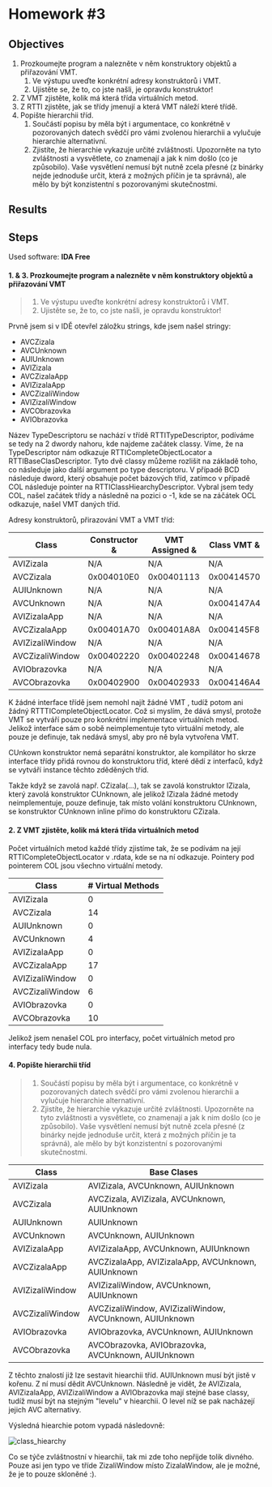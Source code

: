 # Homework \#3

## Objectives
1. Prozkoumejte program a nalezněte v něm konstruktory objektů a přiřazování VMT.
    1. Ve výstupu uveďte konkrétní adresy konstruktorů i VMT.
    2. Ujistěte se, že to, co jste našli, je opravdu konstruktor!
2. Z VMT zjistěte, kolik má která třída virtuálních metod.
3. Z RTTI zjistěte, jak se třídy jmenují a která VMT náleží které třídě.
4. Popište hierarchii tříd.
    1. Součástí popisu by měla být i argumentace, co konkrétně v pozorovaných datech svědčí pro vámi zvolenou hierarchii a vylučuje hierarchie alternativní.
    2. Zjistíte, že hierarchie vykazuje určité zvláštnosti. Upozorněte na tyto zvláštnosti a vysvětlete, co znamenají a jak k nim došlo (co je způsobilo). Vaše vysvětlení nemusí být nutně zcela přesné (z binárky nejde jednoduše určit, která z možných příčin je ta správná), ale mělo by být konzistentní s pozorovanými skutečnostmi.

## Results

## Steps

Used software: **IDA Free**

#### 1. & 3. Prozkoumejte program a nalezněte v něm konstruktory objektů a přiřazování VMT

>   1. Ve výstupu uveďte konkrétní adresy konstruktorů i VMT.
>   2. Ujistěte se, že to, co jste našli, je opravdu konstruktor!

Prvně jsem si v IDĚ otevřel záložku strings, kde jsem našel stringy:

- AVCZizala
- AVCUnknown
- AUIUnknown
- AVIZizala
- AVCZizalaApp
- AVIZizalaApp
- AVCZizaliWindow
- AVIZizaliWindow
- AVCObrazovka
- AVIObrazovka

Název TypeDescriptoru se nachází v třídě RTTITypeDescriptor, podíváme se tedy na 2 dwordy nahoru, kde najdeme začátek classy. Víme, že na TypeDescriptor nám odkazuje RTTICompleteObjectLocator a RTTIBaseClasDescriptor. Tyto dvě classy můžeme rozlišit na základě toho, co následuje jako další argument po type descriptoru. V případě BCD následuje dword, který obsahuje počet bázových tříd, zatímco v případě COL následuje pointer na RTTIClassHiearchyDescriptor. Vybral jsem tedy COL, našel začátek třídy a následně na pozici o -1, kde se na záčátek OCL odkazuje, našel VMT daných tříd.

Adresy konstruktorů, přirazování VMT a VMT tříd:

| Class           | Constructor & | VMT Assigned & | Class VMT & | 
| --------------- | ------------- | -------------- | ----------  |
| AVIZizala       | N/A           | N/A            | N/A         |
| AVCZizala       | 0x004010E0    | 0x00401113     | 0x00414570  | 
| AUIUnknown      | N/A           | N/A            | N/A         |
| AVCUnknown      | N/A           | N/A            | 0x004147A4  |
| AVIZizalaApp    | N/A           | N/A            | N/A         |
| AVCZizalaApp    | 0x00401A70    | 0x00401A8A     | 0x004145F8  |
| AVIZizaliWindow | N/A           | N/A            | N/A         |
| AVCZizaliWindow | 0x00402220    | 0x00402248     | 0x00414678  |
| AVIObrazovka    | N/A           | N/A            | N/A         |
| AVCObrazovka    | 0x00402900    | 0x00402933     | 0x004146A4  |

K žádné interface třídě jsem nemohl najít žádné VMT , tudíž potom ani žádný RTTTICompleteObjectLocator. Což si myslím, že dává smysl, protože VMT se vytváří pouze pro konkrétní implementace virtuálních metod. Jelikož interface sám o sobě neimplementuje tyto virtuální metody, ale pouze je definuje, tak nedává smysl, aby pro ně byla vytvořena VMT.

CUnkown konstruktor nemá separátní konstruktor, ale kompilátor ho skrze interface třídy přidá rovnou do konstruktoru tříd, které dědí z interfaců, když se vytváří instance těchto zděděných tříd.

Takže když se zavolá např. CZizala(...), tak se zavolá konstruktor IZizala, který zavolá konstruktor CUnknown, ale jelikož IZizala žádné metody neimplementuje, pouze definuje, tak místo volání konstruktoru CUnknown, se konstruktor CUnknown inline přímo do konstruktoru CZizala.

#### 2. Z VMT zjistěte, kolik má která třída virtuálních metod

Počet virtuálních metod každé třídy zjistíme tak, že se podívám na její RTTICompleteObjectLocator v .rdata, kde se na ní odkazuje. Pointery pod pointerem COL jsou všechno virtuální metody.

| Class           | # Virtual Methods|
| --------------- | ---------------- |
| AVIZizala       | 0                |
| AVCZizala       | 14               | 
| AUIUnknown      | 0                |
| AVCUnknown      | 4                |
| AVIZizalaApp    | 0                |
| AVCZizalaApp    | 17               |
| AVIZizaliWindow | 0                |
| AVCZizaliWindow | 6                |
| AVIObrazovka    | 0                |
| AVCObrazovka    | 10               |

Jelikož jsem nenašel COL pro interfacy, počet virtuálních metod pro interfacy tedy bude nula.

#### 4. Popište hierarchii tříd

>    1. Součástí popisu by měla být i argumentace, co konkrétně v pozorovaných datech svědčí pro vámi zvolenou hierarchii a vylučuje hierarchie alternativní.
>    2. Zjistíte, že hierarchie vykazuje určité zvláštnosti. Upozorněte na tyto zvláštnosti a vysvětlete, co znamenají a jak k nim došlo (co je způsobilo). Vaše vysvětlení nemusí být nutně zcela přesné (z binárky nejde jednoduše určit, která z možných příčin je ta správná), ale mělo by být konzistentní s pozorovanými skutečnostmi.

| Class           | Base Clases                                              |
| --------------- | -------------------------------------------------------- |
| AVIZizala       | AVIZizala, AVCUnknown, AUIUnknown                        |
| AVCZizala       | AVCZizala, AVIZizala, AVCUnknown, AUIUnknown             | 
| AUIUnknown      | AUIUnknown                                               |
| AVCUnknown      | AVCUnknown, AUIUnknown                                   |
| AVIZizalaApp    | AVIZizalaApp, AVCUnknown, AUIUnknown                     |
| AVCZizalaApp    | AVCZizalaApp, AVIZizalaApp, AVCUnknown, AUIUnknown       |
| AVIZizaliWindow | AVIZizaliWindow, AVCUnknown, AUIUnknown                  |
| AVCZizaliWindow | AVCZizaliWindow, AVIZizaliWindow, AVCUnknown, AUIUnknown |
| AVIObrazovka    | AVIObrazovka, AVCUnknown, AUIUnknown                     |
| AVCObrazovka    | AVCObrazovka, AVIObrazovka, AVCUnknown, AUIUnknown       |

Z těchto znalostí již lze sestavit hiearchii tříd. AUIUnknown musí být jistě v kořenu. Z ní musí dědit AVCUnknown. Následně je vidět, že AVIZizala, AVIZizalaApp, AVIZizaliWindow a AVIObrazovka mají stejné base classy, tudíž musí být na stejným "levelu" v hiearchii. O level níž se pak nacházejí jejich AVC alternativy.

Výsledná hiearchie potom vypadá následovně:

![class_hiearchy](/hiearchy.png)

Co se týče zvláštnostní v hiearchii, tak mi zde toho nepřijde tolik divného. Pouze asi jen typo ve tříde ZizaliWindow místo ZizalaWindow, ale je možné, že je to pouze skloněné :).

